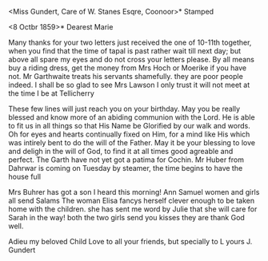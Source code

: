 <Miss Gundert, Care of W. Stanes Esqre, Coonoor>* Stamped

 <8 Octbr 1859>*
Dearest Marie

Many thanks for your two letters just received the one of 10-11th together, when you find that the time of tapal is past rather wait till next day; but above all spare my eyes and do not cross your letters please. 
By all means buy a riding dress, get the money from Mrs Hoch or Moerike if you have not. Mr Garthwaite treats his servants shamefully. they are poor people indeed. I shall be so glad to see Mrs Lawson I only trust it will not meet at the time I be at Tellicherry

These few lines will just reach you on your birthday. May you be really blessed and know more of an abiding communion with the Lord. He is able to fit us in all things so that His Name be Glorified by our walk and words. Oh for eyes and hearts continually fixed on Him, for a mind like His which was intirely bent to do the will of the Father. May it be your blessing to love and deligh in the will of God, to find it at all times good agreable and perfect. The Garth have not yet got a patima for Cochin. Mr Huber from Dahrwar is coming on Tuesday by steamer, the time begins to have the house full

Mrs Buhrer has got a son I heard this morning! Ann Samuel women and girls all send Salams The woman Elisa fancys herself clever enough to be taken home with the children. she has sent me word by Julie that she will care for Sarah in the way! both the two girls send you kisses they are thank God well.

Adieu my beloved Child Love to all your friends, but specially to L  yours J. Gundert

